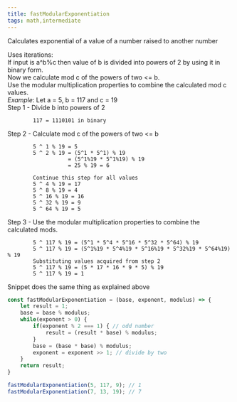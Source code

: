 ```yaml
---
title: fastModularExponentiation
tags: math,intermediate
---
```

Calculates exponential of a value of a number raised to another number

Uses iterations:<br>
If input is a^b%c then value of b is divided into powers of 2 by using it in binary form.<br>
Now we calculate mod c of the powers of two <= b.<br>
Use the modular multiplication properties to combine the calculated mod c values.<br>
_Example_:
Let a = 5, b = 117 and c = 19<br>
Step 1 - Divide b into powers of 2
```
		117 = 1110101 in binary
```
Step 2 - Calculate mod c of the powers of two <= b
```
		5 ^ 1 % 19 = 5
		5 ^ 2 % 19 = (5^1 * 5^1) % 19 
				   = (5^1%19 * 5^1%19) % 19
				   = 25 % 19 = 6

		Continue this step for all values
		5 ^ 4 % 19 = 17
		5 ^ 8 % 19 = 4
		5 ^ 16 % 19 = 16
		5 ^ 32 % 19 = 9
		5 ^ 64 % 19 = 5
```
Step 3 - Use the modular multiplication properties to combine the calculated mods.
```
		5 ^ 117 % 19 = (5^1 * 5^4 * 5^16 * 5^32 * 5^64) % 19
		5 ^ 117 % 19 = (5^1%19 * 5^4%19 * 5^16%19 * 5^32%19 * 5^64%19) % 19
		Substituting values acquired from step 2
		5 ^ 117 % 19 = (5 * 17 * 16 * 9 * 5) % 19
		5 ^ 117 % 19 = 1
```
Snippet does the same thing as explained above
```js
const fastModularExponentiation = (base, exponent, modulus) => {
	let result = 1;
	base = base % modulus;
	while(exponent > 0) {
		if(exponent % 2 === 1) { // odd number
			result = (result * base) % modulus;
		}
		base = (base * base) % modulus;
		exponent = exponent >> 1; // divide by two
	}
	return result;
}
```
```js
fastModularExponentiation(5, 117, 9); // 1
fastModularExponentiation(7, 13, 19); // 7
```
